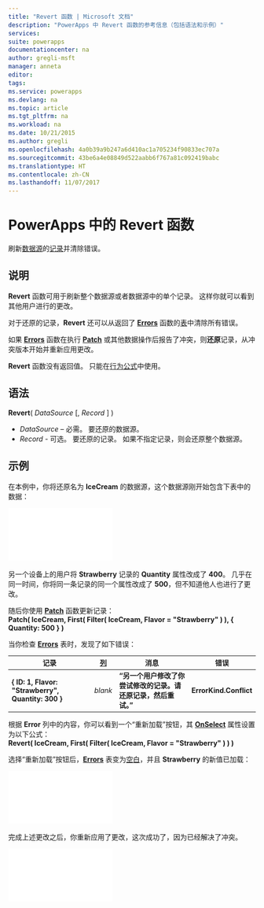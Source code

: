 ```yaml
---
title: "Revert 函数 | Microsoft 文档"
description: "PowerApps 中 Revert 函数的参考信息（包括语法和示例）"
services: 
suite: powerapps
documentationcenter: na
author: gregli-msft
manager: anneta
editor: 
tags: 
ms.service: powerapps
ms.devlang: na
ms.topic: article
ms.tgt_pltfrm: na
ms.workload: na
ms.date: 10/21/2015
ms.author: gregli
ms.openlocfilehash: 4a0b39a9b247a6d410ac1a705234f90833ec707a
ms.sourcegitcommit: 43be6a4e08849d522aabb6f767a81c092419babc
ms.translationtype: HT
ms.contentlocale: zh-CN
ms.lasthandoff: 11/07/2017
---
```

# <a name="revert-function-in-powerapps"></a>PowerApps 中的 Revert 函数
刷新[数据源](../working-with-data-sources.md)的[记录](../working-with-tables.md#records)并清除错误。

## <a name="description"></a>说明
**Revert** 函数可用于刷新整个数据源或者数据源中的单个记录。 这样你就可以看到其他用户进行的更改。

对于还原的记录，**Revert** 还可以从返回了 **[Errors](function-errors.md)** 函数的[表](../working-with-tables.md)中清除所有错误。

如果 **[Errors](function-errors.md)** 函数在执行 **[Patch](function-patch.md)** 或其他数据操作后报告了冲突，则**还原**记录，从冲突版本开始并重新应用更改。

**Revert** 函数没有返回值。 只能在[行为公式](../working-with-formulas-in-depth.md#behavior-formulas)中使用。

## <a name="syntax"></a>语法
**Revert**( *DataSource* [, *Record* ] )

* *DataSource* – 必需。 要还原的数据源。
* *Record* - 可选。  要还原的记录。  如果不指定记录，则会还原整个数据源。

## <a name="example"></a>示例
在本例中，你将还原名为 **IceCream** 的数据源，这个数据源刚开始包含下表中的数据：

![](media/function-revert/icecream.png)

另一个设备上的用户将 **Strawberry** 记录的 **Quantity** 属性改成了 **400**。  几乎在同一时间，你将同一条记录的同一个属性改成了 **500**，但不知道他人也进行了更改。

随后你使用 **[Patch](function-patch.md)** 函数更新记录：<br>
**Patch( IceCream, First( Filter( IceCream, Flavor = "Strawberry" ) ), { Quantity: 500 } )**

当你检查 **[Errors](function-errors.md)** 表时，发现了如下错误：

| 记录 | [列](../working-with-tables.md#columns) | 消息 | 错误 |
| --- | --- | --- | --- |
| **{ ID: 1, Flavor: "Strawberry", Quantity: 300 }** |*blank* |**“另一个用户修改了你尝试修改的记录。请还原记录，然后重试。”** |**ErrorKind.Conflict** |

根据 **Error** 列中的内容，你可以看到一个“重新加载”按钮，其 **[OnSelect](../controls/properties-core.md)** 属性设置为以下公式：<br>
**Revert( IceCream, First( Filter( IceCream, Flavor = "Strawberry" ) ) )**

选择“重新加载”按钮后，**[Errors](function-errors.md)** 表变为[空白](function-isblank-isempty.md)，并且 **Strawberry** 的新值已加载：

![](media/function-revert/icecream-after.png)

完成上述更改之后，你重新应用了更改，这次成功了，因为已经解决了冲突。

![](media/function-revert/icecream-success.png)

